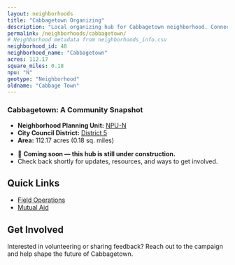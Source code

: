 ```yaml
---
layout: neighborhoods
title: "Cabbagetown Organizing"
description: "Local organizing hub for Cabbagetown neighborhood. Connect with field operations, mutual aid, and community organizing efforts."
permalink: /neighborhoods/cabbagetown/
# Neighborhood metadata from neighborhoods_info.csv
neighborhood_id: 48
neighborhood_name: "Cabbagetown"
acres: 112.17
square_miles: 0.18
npu: "N"
geotype: "Neighborhood"
oldname: "Cabbage Town"
---
```


### **Cabbagetown: A Community Snapshot**

  * **Neighborhood Planning Unit:** [NPU-N](https://www.atlantaga.gov/government/departments/city-planning/neighborhood-planning-units/neighborhood-and-npu-contacts)
  * **City Council District:** [District 5](https://citycouncil.atlantaga.gov/council-members)
  * **Area:** 112.17 acres (0.18 sq. miles)

- 🚧 **Coming soon — this hub is still under construction.**
- Check back shortly for updates, resources, and ways to get involved.

## Quick Links

- [Field Operations](./field-ops/)
- [Mutual Aid](./mutual-aid/)

## Get Involved

Interested in volunteering or sharing feedback? Reach out to the campaign and help shape the future of Cabbagetown.
